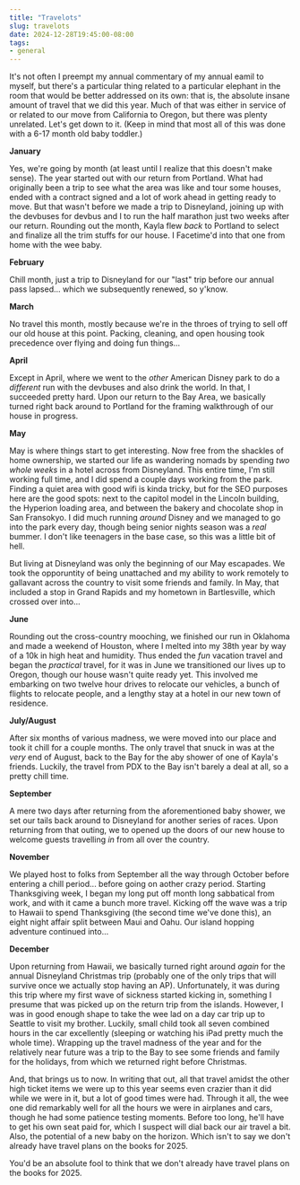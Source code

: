 ```yaml
---
title: "Travelots"
slug: travelots
date: 2024-12-28T19:45:00-08:00
tags:
- general
---
```

It's not often I preempt my annual commentary of my annual eamil to myself, but there's a particular thing related to a particular elephant in the room that would be better addressed on its own: that is, the absolute insane amount of travel that we did this year. Much of that was either in service of or related to our move from California to Oregon, but there was plenty unrelated. Let's get down to it. (Keep in mind that most all of this was done with a 6-17 month old baby toddler.)

**January**

Yes, we're going by month (at least until I realize that this doesn't make sense). The year started out with our return from Portland. What had originally been a trip to see what the area was like and tour some houses, ended with a contract signed and a lot of work ahead in getting ready to move. But that wasn't before we made a trip to Disneyland, joining up with the devbuses for devbus and I to run the half marathon just two weeks after our return. Rounding out the month, Kayla flew _back_ to Portland to select and finalize all the trim stuffs for our house. I Facetime'd into that one from home with the wee baby.

**February**

Chill month, just a trip to Disneyland for our "last" trip before our annual pass lapsed... which we subsequently renewed, so y'know.

**March**

No travel this month, mostly because we're in the throes of trying to sell off our old house at this point. Packing, cleaning, and open housing took precedence over flying and doing fun things...

**April**

Except in April, where we went to the _other_ American Disney park to do a _different_ run with the devbuses and also drink the world. In that, I succeeded pretty hard. Upon our return to the Bay Area, we basically turned right back around to Portland for the framing walkthrough of our house in progress.

**May**

May is where things start to get interesting. Now free from the shackles of home ownership, we started our life as wandering nomads by spending _two whole weeks_ in a hotel across from Disneyland. This entire time, I'm still working full time, and I did spend a couple days working from the park. Finding a quiet area with good wifi is kinda tricky, but for the SEO purposes here are the good spots: next to the capitol model in the Lincoln building, the Hyperion loading area, and between the bakery and chocolate shop in San Fransokyo. I did much running _around_ Disney and we managed to go into the park every day, though being senior nights season was a _real_ bummer. I don't like teenagers in the base case, so this was a little bit of hell.

But living at Disneyland was only the beginning of our May escapades. We took the opporuntity of being unattached and my ability to work remotely to gallavant across the country to visit some friends and family. In May, that included a stop in Grand Rapids and my hometown in Bartlesville, which crossed over into...

**June**

Rounding out the cross-country mooching, we finished our run in Oklahoma and made a weekend of Houston, where I melted into my 38th year by way of a 10k in high heat and humidity. Thus ended the _fun_ vacation travel and began the _practical_ travel, for it was in June we transitioned our lives up to Oregon, though our house wasn't quite ready yet. This involved me embarking on two twelve hour drives to relocate our vehicles, a bunch of flights to relocate people, and a lengthy stay at a hotel in our new town of residence.

**July/August**

After six months of various madness, we were moved into our place and took it chill for a couple months. The only travel that snuck in was at the _very_ end of August, back to the Bay for the aby shower of one of Kayla's friends. Luckily, the travel from PDX to the Bay isn't barely a deal at all, so a pretty chill time.

**September**

A mere two days after returning from the aforementioned baby shower, we set our tails back around to Disneyland for another series of races. Upon returning from that outing, we to opened up the doors of our new house to welcome guests travelling _in_ from all over the country.

**November**

We played host to folks from September all the way through October before entering a chill period... before going on aother crazy period. Starting Thanksgiving week, I began my long put off month long sabbatical from work, and with it came a bunch more travel. Kicking off the wave was a trip to Hawaii to spend Thanksgiving (the second time we've done this), an eight night affair split between Maui and Oahu. Our island hopping adventure continued into...

**December**

Upon returning from Hawaii, we basically turned right around _again_ for the annual Disneyland Christmas trip (probably one of the only trips that will survive once we actually stop having an AP). Unfortunately, it was during this trip where my first wave of sickness started kicking in, something I presume that was picked up on the return trip from the islands. However, I was in good enough shape to take the wee lad on a day car trip up to Seattle to visit my brother. Luckily, small child took all seven combined hours in the car excellently (sleeping or watching his iPad pretty much the whole time). Wrapping up the travel madness of the year and for the relatively near future was a trip to the Bay to see some friends and family for the holidays, from which we returned right before Christmas.

And, that brings us to now. In writing that out, all that travel amidst the other high ticket items we were up to this year seems even crazier than it did while we were in it, but a lot of good times were had. Through it all, the wee one did remarkably well for all the hours we were in airplanes and cars, though he had some patience testing moments. Before too long, he'll have to get his own seat paid for, which I suspect will dial back our air travel a bit. Also, the potential of a new baby on the horizon. Which isn't to say we don't already have travel plans on the books for 2025.

You'd be an absolute fool to think that we don't already have travel plans on the books for 2025.
